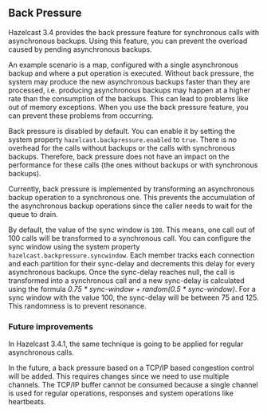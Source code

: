 
## Back Pressure

Hazelcast 3.4 provides the back pressure feature for synchronous calls with asynchronous backups. Using this feature, you can prevent the overload caused by pending asynchronous backups. 

An example scenario is a map, configured with a single
asynchronous backup and where a put operation is executed. Without back pressure, the system may produce the new asynchronous backups faster than they are processed, i.e. producing asynchronous backups may happen at a higher rate than the consumption of the backups. This can
lead to problems like out of memory exceptions. When you use the back pressure feature, you can prevent these problems from occurring.

Back pressure is disabled by default. You can enable it by setting the system property
`hazelcast.backpressure.enabled` to `true`. There is no overhead for the calls without backups or the calls with synchronous backups. Therefore, back pressure does 
not have an impact on the performance for these calls (the ones without backups or with synchronous backups).

Currently, back pressure is implemented by transforming an asynchronous backup operation to a synchronous one. This prevents the accumulation
of the asynchronous backup operations since the caller needs to wait for the queue to drain. 

By default, the value of the sync window is `100`. This means, one call out of 100 calls will be transformed to a synchronous call. You can configure the sync window
using the system property `hazelcast.backpressure.syncwindow`. Each member tracks  each connection and each partition for their
sync-delay and decrements this delay for every asynchronous backups. Once the sync-delay reaches null, the call is transformed into a synchronous call and a new sync-delay is calculated using the formula *0.75 * sync-window + random(0.5 \* sync-window)*. For a sync window with the value 100, the sync-delay will be between
75 and 125. This randomness is to prevent resonance.

### Future improvements

In Hazelcast 3.4.1, the same technique is going to be applied for regular asynchronous calls.

In the future, a back pressure based on a TCP/IP based congestion control will be added. This requires changes since we need
to use multiple channels. The TCP/IP buffer cannot be consumed because a single channel is used for regular operations,
responses and system operations like heartbeats.



